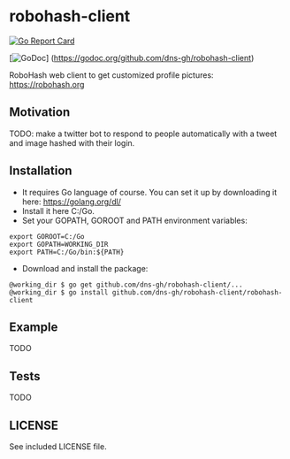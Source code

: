 # robohash-client

[![Go Report Card](https://goreportcard.com/badge/github.com/dns-gh/robohash-client)](https://goreportcard.com/report/github.com/dns-gh/robohash-client)

[![GoDoc](https://godoc.org/github.com/dns-gh/robohash-client?status.png)]
(https://godoc.org/github.com/dns-gh/robohash-client)

RoboHash web client to get customized profile pictures: https://robohash.org

## Motivation

TODO: make a twitter bot to respond to people automatically with a tweet and image hashed with their login.

## Installation

- It requires Go language of course. You can set it up by downloading it here: https://golang.org/dl/
- Install it here C:/Go.
- Set your GOPATH, GOROOT and PATH environment variables:

```
export GOROOT=C:/Go
export GOPATH=WORKING_DIR
export PATH=C:/Go/bin:${PATH}
```

- Download and install the package:

```
@working_dir $ go get github.com/dns-gh/robohash-client/...
@working_dir $ go install github.com/dns-gh/robohash-client/robohash-client
```

## Example

TODO

## Tests

TODO

## LICENSE

See included LICENSE file.
